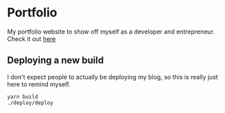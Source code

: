 # Portfolio

My portfolio website to show off myself as a developer and entrepreneur. Check it out [here](http://jakekinsella.com)

## Deploying a new build

I don't expect people to actually be deploying my blog, so this is really just here to remind myself.

`yarn build`  
`./deploy/deploy`
